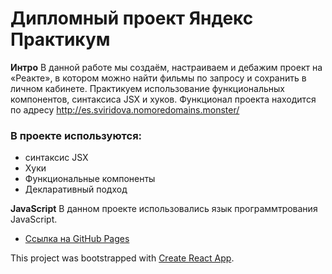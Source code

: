 # Дипломный проект Яндекс Практикум

**Интро**
В данной работе мы создаём, настраиваем и дебажим проект на «Реакте», в котором можно найти фильмы по запросу и сохранить в личном кабинете. 
Практикуем использование функциональных компонентов, синтаксиса JSX и хуков.
Функционал проекта находится по адресу http://es.sviridova.nomoredomains.monster/

### В проекте используются:
* синтаксис JSX
* Хуки
* Функциональные компоненты
* Декларативный подход

**JavaScript**
 В данном проекте использовались язык программтрования JavaScript.
* [Ссылка на GitHub Pages](https://elenasviridova.github.io/movies-explorer-frontend/)


This project was bootstrapped with [Create React App](https://github.com/facebook/create-react-app).
